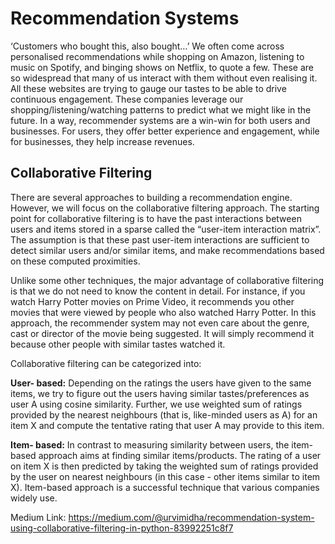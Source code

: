 # Recommendation Systems

‘Customers who bought this, also bought…’ We often come across personalised recommendations while shopping on Amazon, listening to music on Spotify, and binging shows on Netflix, to quote a few. These are so widespread that many of us interact with them without even realising it. All these websites are trying to gauge our tastes to be able to drive continuous engagement. These companies leverage our shopping/listening/watching patterns to predict what we might like in the future. In a way, recommender systems are a win-win for both users and businesses. For users, they offer better experience and engagement, while for businesses, they help increase revenues.

## Collaborative Filtering
There are several approaches to building a recommendation engine. However, we will focus on the collaborative filtering approach. The starting point for collaborative filtering is to have the past interactions between users and items stored in a sparse called the “user-item interaction matrix”. The assumption is that these past user-item interactions are sufficient to detect similar users and/or similar items, and make recommendations based on these computed proximities.

Unlike some other techniques, the major advantage of collaborative filtering is that we do not need to know the content in detail. For instance, if you watch Harry Potter movies on Prime Video, it recommends you other movies that were viewed by people who also watched Harry Potter. In this approach, the recommender system may not even care about the genre, cast or director of the movie being suggested. It will simply recommend it because other people with similar tastes watched it.

Collaborative filtering can be categorized into:

**User- based:** Depending on the ratings the users have given to the same items, we try to figure out the users having similar tastes/preferences as user A using cosine similarity. Further, we use weighted sum of ratings provided by the nearest neighbours (that is, like-minded users as A) for an item X and compute the tentative rating that user A may provide to this item.

**Item- based:** In contrast to measuring similarity between users, the item-based approach aims at finding similar items/products. The rating of a user on item X is then predicted by taking the weighted sum of ratings provided by the user on nearest neighbours (in this case - other items similar to item X). Item-based approach is a successful technique that various companies widely use.


Medium Link: https://medium.com/@urvimidha/recommendation-system-using-collaborative-filtering-in-python-83992251c8f7
